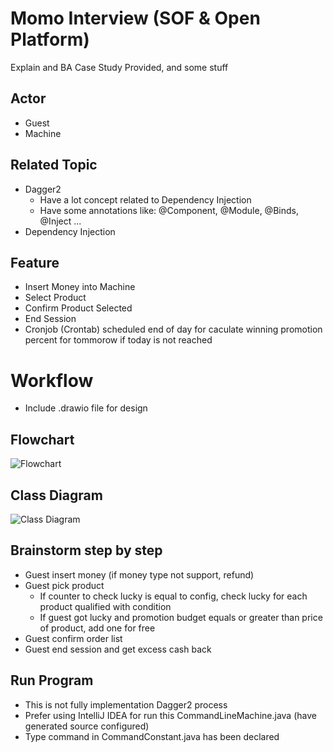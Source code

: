 # Momo Interview (SOF & Open Platform)
Explain and BA Case Study Provided, and some stuff

## Actor
- Guest
- Machine

## Related Topic
- Dagger2
  + Have a lot concept related to Dependency Injection
  + Have some annotations like: @Component, @Module, @Binds, @Inject ...
- Dependency Injection

## Feature
- Insert Money into Machine
- Select Product
- Confirm Product Selected
- End Session
- Cronjob (Crontab) scheduled end of day for caculate winning promotion percent for tommorow if today is not reached

# Workflow
- Include .drawio file for design

## Flowchart
![Flowchart](https://github.com/thehaung/momo-interview/blob/master/Flowchart.png)

## Class Diagram
![Class Diagram](https://github.com/thehaung/momo-interview/blob/master/ClassDiagram.png)

## Brainstorm step by step
- Guest insert money (if money type not support, refund)
- Guest pick product
  + If counter to check lucky is equal to config, check lucky for each product qualified with condition
  + If guest got lucky and promotion budget equals or greater than price of product, add one for free
- Guest confirm order list
- Guest end session and get excess cash back
 
## Run Program
- This is not fully implementation Dagger2 process
- Prefer using IntelliJ IDEA for run this CommandLineMachine.java (have generated source configured)
- Type command in CommandConstant.java has been declared
